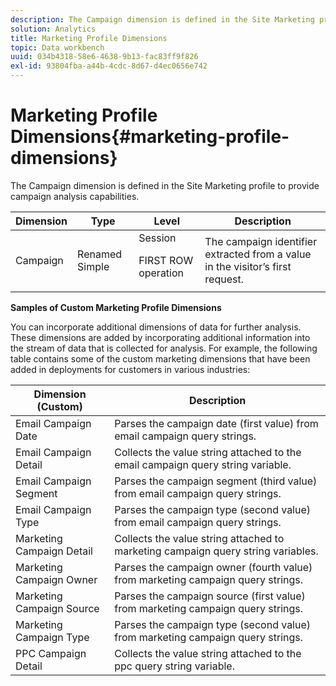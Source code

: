 ```yaml
---
description: The Campaign dimension is defined in the Site Marketing profile to provide campaign analysis capabilities.
solution: Analytics
title: Marketing Profile Dimensions
topic: Data workbench
uuid: 034b4318-58e6-4638-9b13-fac83ff9f826
exl-id: 93804fba-a44b-4cdc-8d67-d4ec0656e742
---
```

# Marketing Profile Dimensions{#marketing-profile-dimensions}

The Campaign dimension is defined in the Site Marketing profile to provide campaign analysis capabilities.

<table id="table_27A4B8247F6D4E18BD61041CED7D8805"> 
 <thead> 
  <tr> 
   <th colname="col1" class="entry"> Dimension </th> 
   <th colname="col2" class="entry"> Type </th> 
   <th colname="col3" class="entry"> Level </th> 
   <th colname="col4" class="entry"> Description </th> 
  </tr> 
 </thead>
 <tbody> 
  <tr> 
   <td colname="col1"> Campaign </td> 
   <td colname="col2"> Renamed Simple </td> 
   <td colname="col3">Session <p>FIRST ROW operation </p></td> 
   <td colname="col4"> The campaign identifier extracted from a value in the visitor’s first request. </td> 
  </tr> 
 </tbody> 
</table>

**Samples of Custom Marketing Profile Dimensions**

You can incorporate additional dimensions of data for further analysis. These dimensions are added by incorporating additional information into the stream of data that is collected for analysis. For example, the following table contains some of the custom marketing dimensions that have been added in deployments for customers in various industries: 

|  Dimension (Custom)  | Description  |
|---|---|
|  Email Campaign Date  | Parses the campaign date (first value) from email campaign query strings.  |
|  Email Campaign Detail  | Collects the value string attached to the email campaign query string variable.  |
|  Email Campaign Segment  | Parses the campaign segment (third value) from email campaign query strings.  |
|  Email Campaign Type  | Parses the campaign type (second value) from email campaign query strings.  |
|  Marketing Campaign Detail  | Collects the value string attached to marketing campaign query string variables.  |
|  Marketing Campaign Owner  | Parses the campaign owner (fourth value) from marketing campaign query strings.  |
|  Marketing Campaign Source  | Parses the campaign source (first value) from marketing campaign query strings.  |
|  Marketing Campaign Type  | Parses the campaign type (second value) from marketing campaign query strings.  |
|  PPC Campaign Detail  | Collects the value string attached to the ppc query string variable.  |
